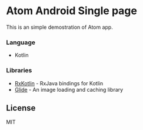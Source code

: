 # Atom Android Single page
This is an simple demostration of Atom app.

### Language
* Kotlin


### Libraries
* [RxKotlin] - RxJava bindings for Kotlin
* [Glide] - An image loading and caching library 

License
----

MIT

   [RxKotlin]: <https://github.com/ReactiveX/RxKotlin>
   [Glide]: <https://github.com/bumptech/glide>
